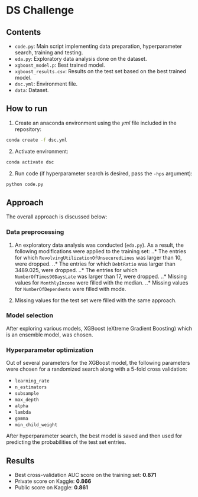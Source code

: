 # DS Challenge

## Contents

* `code.py`: Main script implementing data preparation, hyperparameter search, training and testing.
* `eda.py`: Exploratory data analysis done on the dataset.
* `xgboost_model.p`: Best trained model.
* `xgboost_results.csv`: Results on the test set based on the best trained model.
* `dsc.yml`: Environment file.
* `data`: Dataset.

## How to run
1. Create an anaconda environment using the *yml* file included in the repository:
```Bash
conda create -f dsc.yml
```
2. Activate environment: 
```Bash
conda activate dsc
```
2. Run code (if hyperparameter search is desired, pass the `-hps` argument):
```Bash
python code.py
```

## Approach
The overall approach is discussed below:

### Data preprocessing
1. An exploratory data analysis was conducted (`eda.py`). As a result, the following modifications were applied to the training set:
..* The entries for which `RevolvingUtilizationOfUnsecuredLines` was larger than 10, were dropped.
..* The entries for which `DebtRatio` was larger than 3489.025, were dropped.
..* The entries for which `NumberOfTimes90DaysLate` was larger than 17, were dropped.
..* Missing values for `MonthlyIncome` were filled with the median.
..* Missing values for `NumberOfDependents` were filled with mode.

2. Missing values for the test set were filled with the same approach.

### Model selection 
After exploring various models, XGBoost (eXtreme Gradient Boosting) which is an ensemble model, was chosen.

### Hyperparameter optimization
Out of several parameters for the XGBoost model, the following parameters were chosen for a randomized search along with a 5-fold cross validation:
* `learning_rate`
* `n_estimators`
* `subsample`
* `max_depth`
* `alpha`
* `lambda`
* `gamma`
* `min_child_weight`

After hyperparameter search, the best model is saved and then used for predicting the probabilities of the test set entries.

## Results
* Best cross-validation AUC score on the training set: **0.871**
* Private score on Kaggle: **0.866**
* Public score on Kaggle: **0.861**
